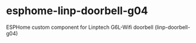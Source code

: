 # esphome-linp-doorbell-g04
ESPHome custom component for Linptech G6L-Wifi doorbell (linp-doorbell-g04)
